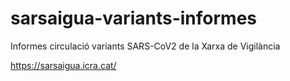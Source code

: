 # sarsaigua-variants-informes
Informes circulació variants SARS-CoV2 de la Xarxa de Vigilància

https://sarsaigua.icra.cat/
